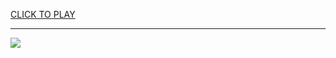 
<a href="https://premium76.site?title=games_unblocked_car&ref=13M">CLICK TO PLAY</a></h3>
<hr>

<a href="https://premium76.site?title=games_unblocked_car&ref=13M"><img src="https://clearcache.store/games.png"></a>


